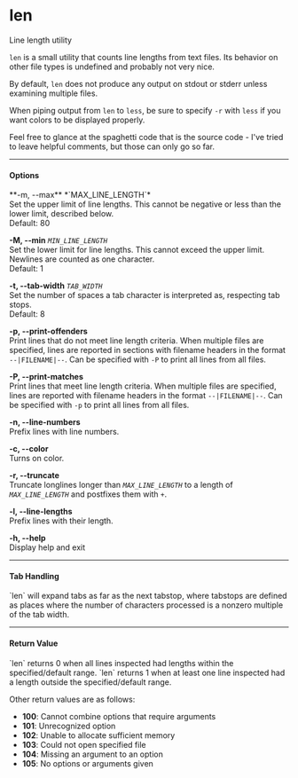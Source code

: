 # len
Line length utility

`len` is a small utility that counts line lengths from text files. Its behavior on other file types is undefined and probably not very nice.

By default, `len` does not produce any output on stdout or stderr unless examining multiple files.

When piping output from `len` to `less`, be sure to specify `-r` with `less` if you want colors to be displayed properly.

Feel free to glance at the spaghetti code that is the source code - I've tried to leave helpful comments, but those can only go so far.

<hr>
<h4>Options</h4>
**-m, --max** *`MAX_LINE_LENGTH`*<br>
Set the upper limit of line lengths. This cannot be negative or less than the lower limit, described below.<br>
Default: 80

**-M, --min** *`MIN_LINE_LENGTH`* <br>
Set the lower limit for line lengths. This cannot exceed the upper limit. Newlines are counted as one character.<br>
Default: 1

**-t, --tab-width** *`TAB_WIDTH`*<br>
Set the number of spaces a tab character is interpreted as, respecting tab stops.<br>
Default: 8

**-p, --print-offenders**<br>
Print lines that do not meet line length criteria. When multiple files are specified, lines are reported in sections with filename headers in the format `--|FILENAME|--`. Can be specified with `-P` to print all lines from all files.

**-P, --print-matches**<br>
Print lines that meet line length criteria. When multiple files are specified, lines are reported with filename headers in the format `--|FILENAME|--`. Can be specified with `-p` to print all lines from all files.

**-n, --line-numbers**<br>
Prefix lines with line numbers.

**-c, --color**<br>
Turns on color.

**-r, --truncate**<br>
Truncate longlines longer than *`MAX_LINE_LENGTH`* to a length of *`MAX_LINE_LENGTH`* and postfixes them with `+`.

**-l, --line-lengths**<br>
Prefix lines with their length.

**-h, --help**<br>
Display help and exit

<hr>
<h4>Tab Handling</h4>
`len` will expand tabs as far as the next tabstop, where tabstops are defined as places where the number of characters processed is a nonzero multiple of the tab width.

<hr>
<h4>Return Value</h4>
`len` returns 0 when all lines inspected had lengths within the specified/default range.
`len` returns 1 when at least one line inspected had a length outside the specified/default range.

Other return values are as follows:
* **100**: Cannot combine options that require arguments
* **101**: Unrecognized option
* **102**: Unable to allocate sufficient memory
* **103**: Could not open specified file
* **104**: Missing an argument to an option
* **105**: No options or arguments given

